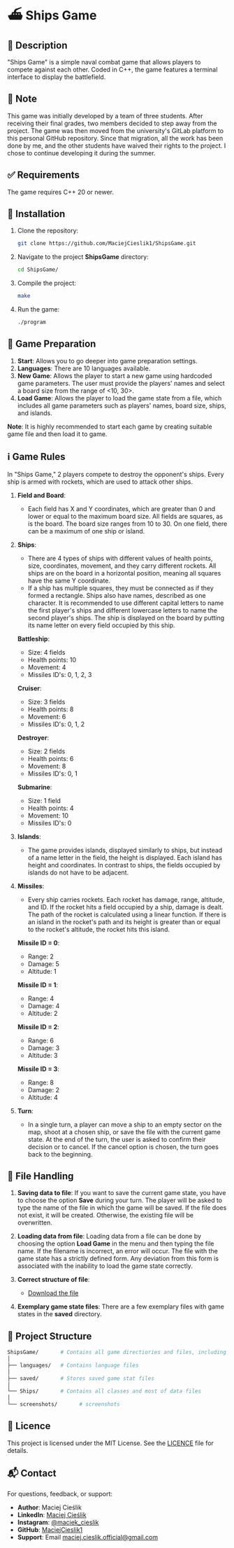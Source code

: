 # ⛴️ Ships Game

## 📜 Description

"Ships Game" is a simple naval combat game that allows players to compete against each other. Coded in C++, the game features a terminal interface to display the battlefield.

## 📝 Note

This game was initially developed by a team of three students. After receiving their final grades, two members decided to step away from the project. The game was then moved from the university's GitLab platform to this personal GitHub repository. Since that migration, all the work has been done by me, and the other students have waived their rights to the project. I chose to continue developing it during the summer.

## ✅ Requirements

The game requires C++ 20 or newer.

## 💾 Installation

1. Clone the repository:
    ```sh
    git clone https://github.com/MaciejCieslik1/ShipsGame.git
    ```

2. Navigate to the project **ShipsGame** directory:
    ```sh
    cd ShipsGame/
    ```

3. Compile the project:
    ```sh
    make
    ```

4. Run the game:
    ```sh
    ./program
    ```

## 🎯 Game Preparation

1. **Start**: Allows you to go deeper into game preparation settings.
2. **Languages**: There are 10 languages available.
3. **New Game**: Allows the player to start a new game using hardcoded game parameters. The user must provide the players' names and select a board size from the range of <10, 30>.
4. **Load Game**: Allows the player to load the game state from a file, which includes all game parameters such as players' names, board size, ships, and islands.

**Note**: It is highly recommended to start each game by creating suitable game file and then load it to game.

## ℹ️ Game Rules

In "Ships Game," 2 players compete to destroy the opponent's ships. Every ship is armed with rockets, which are used to attack other ships.

1. **Field and Board**:
   - Each field has X and Y coordinates, which are greater than 0 and lower or equal to the maximum board size. All fields are squares, as is the board. The board size ranges from 10 to 30.
    On one field, there can be a maximum of one ship or island.

2. **Ships**:
   - There are 4 types of ships with different values of health points, size, coordinates, movement, and they carry different rockets. All ships are on the board in a horizontal position, meaning all squares have the same Y coordinate.
   - If a ship has multiple squares, they must be connected as if they formed a rectangle. Ships also have names, described as one character. It is recommended to use different capital letters to name the first player's ships and different lowercase letters to name the second player's ships. The ship is displayed on the board by putting its name letter on every field occupied by this ship.

    **Battleship**:
   - Size: 4 fields
   - Health points: 10
   - Movement: 4
   - Missiles ID's: 0, 1, 2, 3

   **Cruiser**:
   - Size: 3 fields
   - Health points: 8
   - Movement: 6
   - Missiles ID's: 0, 1, 2

   **Destroyer**:
   - Size: 2 fields
   - Health points: 6
   - Movement: 8
   - Missiles ID's: 0, 1

   **Submarine**:
   - Size: 1 field
   - Health points: 4
   - Movement: 10
   - Missiles ID's: 0

3. **Islands**:
   - The game provides islands, displayed similarly to ships, but instead of a name letter in the field, the height is displayed. Each island has height and coordinates. In contrast to ships, the fields occupied by islands do not have to be adjacent.

4. **Missiles**:
   - Every ship carries rockets. Each rocket has damage, range, altitude, and ID. If the rocket hits a field occupied by a ship, damage is dealt. The path of the rocket is calculated using a linear function. If there is an island in the rocket's path and its height is greater than or equal to the rocket's altitude, the rocket hits this island.

    **Missile ID = 0**:
   - Range: 2
   - Damage: 5
   - Altitude: 1
    
    **Missile ID = 1**:
   - Range: 4
   - Damage: 4
   - Altitude: 2
   
    **Missile ID = 2**:
   - Range: 6
   - Damage: 3
   - Altitude: 3

    **Missile ID = 3**:
   - Range: 8
   - Damage: 2
   - Altitude: 4

5. **Turn**: 
   - In a single turn, a player can move a ship to an empty sector on the map, shoot at a chosen ship, or save the file with the current game state. At the end of the turn, the user is asked to confirm their decision or to cancel. If the cancel option is chosen, the turn goes back to the beginning.

## 📄 File Handling

1. **Saving data to file**: If you want to save the current game state, you have to choose the option **Save** during your turn. The player will be asked to type the name of the file in which the game will be saved. If the file does not exist, it will be created. Otherwise, the existing file will be overwritten.

2. **Loading data from file**: Loading data from a file can be done by choosing the option **Load Game** in the menu and then typing the file name. If the filename is incorrect, an error will occur. The file with the game state has a strictly defined form. Any deviation from this form is associated with the inability to load the game state correctly.

3. **Correct structure of file**:
   - [Download the file](https://github.com/MaciejCieslik1/ShipsGame/blob/master/saved/game_example)

4. **Exemplary game state files**: There are a few exemplary files with game states in the **saved** directory.

## 📁 Project Structure

```bash
ShipsGame/       # Contains all game directiories and files, including main.cpp and makefile
│
├── languages/   # Contains language files 
│
├── saved/       # Stores saved game stat files
│
└── Ships/       # Contains all classes and most of data files
│
└── screenshots/       # screenshots
```

## 📜 Licence
This project is licensed under the MIT License. See the [LICENCE](https://github.com/MaciejCieslik1/ShipsGame/blob/master/LICENCE) file for details.

## 📬 Contact
For questions, feedback, or support:
- **Author**: Maciej Cieślik
- **LinkedIn**: [Maciej Cieślik](https://www.linkedin.com/in/maciej-cie%C5%9Blik-1ab60a290/)
- **Instagram**: [@maciek_cieslik](https://www.instagram.com/maciek_cieslik)
- **GitHub**: [MaciejCieslik1](https://github.com/MaciejCieslik1)
- **Support**: Email [maciej.cieslik.official@gmail.com](mailto:maciej.cieslik.official@gmail.com)

































